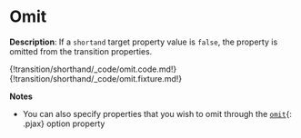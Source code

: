 # Omit

__Description__: If a `shortand` target property value is `false`, the property is omitted from the transition properties.

{!transition/shorthand/_code/omit.code.md!}
{!transition/shorthand/_code/omit.fixture.md!}

__Notes__

+ You can also specify properties that you wish to omit through the [`omit`](./../transition/specific-option.md#omit){: .pjax} option property

<div class="cf"></div>
<div class="end"></div>

